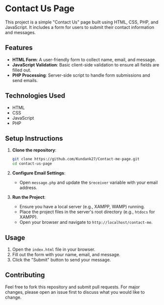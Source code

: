 # Contact Us Page

This project is a simple "Contact Us" page built using HTML, CSS, PHP, and JavaScript. It includes a form for users to submit their contact information and messages.

## Features

- **HTML Form**: A user-friendly form to collect name, email, and message.
- **JavaScript Validation**: Basic client-side validation to ensure all fields are filled out.
- **PHP Processing**: Server-side script to handle form submissions and send emails.

## Technologies Used

- HTML
- CSS
- JavaScript
- PHP

## Setup Instructions

1. **Clone the repository**:
    ```bash
    git clone https://github.com/Kundank27/Contact-me-page.git
    cd contact-us-page
    ```

2. **Configure Email Settings**:
    - Open `message.php` and update the `$receiver` variable with your email address.

3. **Run the Project**:
    - Ensure you have a local server (e.g., XAMPP, WAMP) running.
    - Place the project files in the server's root directory (e.g., `htdocs` for XAMPP).
    - Open your browser and navigate to `http://localhost/contact-me`.

## Usage

1. Open the `index.html` file in your browser.
2. Fill out the form with your name, email, and message.
3. Click the "Submit" button to send your message.

## Contributing

Feel free to fork this repository and submit pull requests. For major changes, please open an issue first to discuss what you would like to change.

